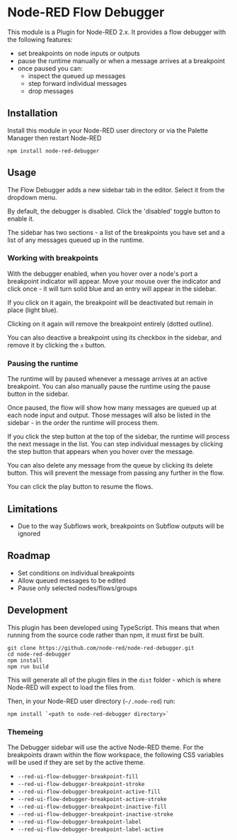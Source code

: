 # Node-RED Flow Debugger

This module is a Plugin for Node-RED 2.x. It provides a flow debugger with the following
features:

 - set breakpoints on node inputs or outputs
 - pause the runtime manually or when a message arrives at a breakpoint
 - once paused you can:
   - inspect the queued up messages
   - step forward individual messages
   - drop messages

## Installation

Install this module in your Node-RED user directory or via the Palette Manager
then restart Node-RED

    npm install node-red-debugger


## Usage

The Flow Debugger adds a new sidebar tab in the editor. Select it from the dropdown
menu.

By default, the debugger is disabled. Click the 'disabled' toggle button to enable it.

The sidebar has two sections - a list of the breakpoints you have set and a list
of any messages queued up in the runtime.

### Working with breakpoints

With the debugger enabled, when you hover over a node's port a breakpoint indicator
will appear. Move your mouse over the indicator and click once - it will turn solid blue
and an entry will appear in the sidebar.

If you click on it again, the breakpoint will be deactivated but remain in place (light blue).

Clicking on it again will remove the breakpoint entirely (dotted outline).

You can also deactive a breakpoint using its checkbox in the sidebar, and remove it by
clicking the `x` button.

### Pausing the runtime

The runtime will by paused whenever a message arrives at an active breakpoint. You
can also manually pause the runtime using the pause button in the sidebar.

Once paused, the flow will show how many messages are queued up at each node input
and output. Those messages will also be listed in the sidebar - in the order the
runtime will process them.

If you click the step button at the top of the sidebar, the runtime will process
the next message in the list. You can step individual messages by clicking the
step button that appears when you hover over the message.

You can also delete any message from the queue by clicking its delete button. This
will prevent the message from passing any further in the flow.

You can click the play button to resume the flows.


## Limitations

 - Due to the way Subflows work, breakpoints on Subflow outputs will be ignored

## Roadmap

 - Set conditions on individual breakpoints
 - Allow queued messages to be edited
 - Pause only selected nodes/flows/groups


## Development

This plugin has been developed using TypeScript. This means that when running
from the source code rather than npm, it must first be built.

    git clone https://github.com/node-red/node-red-debugger.git
    cd node-red-debugger
    npm install
    npm run build

This will generate all of the plugin files in the `dist` folder - which is where
Node-RED will expect to load the files from.


Then, in your Node-RED user directory (`~/.node-red`) run:

    npm install `<path to node-red-debugger directory>`

### Themeing

The Debugger sidebar will use the active Node-RED theme. For the breakpoints
drawn within the flow workspace, the following CSS variables will be used if they
are set by the active theme.

 - `--red-ui-flow-debugger-breakpoint-fill`
 - `--red-ui-flow-debugger-breakpoint-stroke`
 - `--red-ui-flow-debugger-breakpoint-active-fill`
 - `--red-ui-flow-debugger-breakpoint-active-stroke`
 - `--red-ui-flow-debugger-breakpoint-inactive-fill`
 - `--red-ui-flow-debugger-breakpoint-inactive-stroke`
 - `--red-ui-flow-debugger-breakpoint-label`
 - `--red-ui-flow-debugger-breakpoint-label-active`
